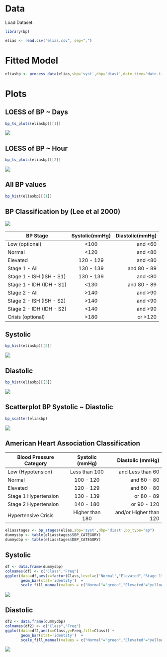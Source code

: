 # Data

Load Dataset.

``` r
library(bp)
```

``` r
elias <- read.csv("elias.csv", sep=",")
```

# Fitted Model
``` r 
eliasbp <- process_data(elias,sbp='syst',dbp='diast',date_time='date.time',id='id',hr='hr')
```

# Plots

## LOESS of BP ~ Days

``` r 
bp_ts_plots(eliasbp)[[1]]
```
![](images/datetime.png)


## LOESS of BP ~ Hour


``` r
bp_ts_plots(eliasbp)[[2]]
```
![](images/hour.png)


## All BP values


``` r 
bp_hist(eliasbp)[[1]]
```

## BP Classification by (Lee et al 2000)


![](images/hist1.png)

   | BP Stage | Systolic(mmHg) | Diastolic(mmHg) |
   | ---------|:---------------:|-----------------:|
   |  Low (optional) |	<100  |	and 	<60   |
   |  Normal  |	<120 	| and 	<80 |
   |  Elevated |	120 - 129  |	and 	<80|
   |  Stage 1 - All |	130 - 139 |	and 	80 - 89|
   |  Stage 1 - ISH (ISH - S1) | 130 - 139 | 	and 	<80|
   |  Stage 1 - IDH (IDH - S1) |	<130 	|and 	80 - 89 |
   |  Stage 2 - All  |	>140  |	and 	>90|
   |  Stage 2 - ISH (ISH - S2)  |	>140 | 	and 	<90|
   |  Stage 2 - IDH (IDH - S2) |	<140 	| and 	>90 |
   |  Crisis (optional) |	>180 | 	or 	>120|

## Systolic

``` r
bp_hist(eliasbp)[[2]]
```

![](images/hist2.png)

## Diastolic

``` r
bp_hist(eliasbp)[[3]]
```

![](images/hist3.png)


## Scatterplot BP  Systolic ~ Diastolic

``` r
bp_scatter(eliasbp)
```
![](images/scatter.png)


##  American Heart Association Classification

| Blood Pressure Category |	Systolic (mmHg) 	|	Diastolic (mmHg) |
| ---------|:---------------:|-----------------:|                     
|Low (Hypotension) | 	Less than 100  |	and 	Less than 60 |
|Normal            |	100 - 120      |	and 	60 - 80      |
|Elevated 	   |    120 - 129      |	and 	60 - 80      |
|Stage 1 Hypertension | 	130 - 139  |	or 	80 - 89      |
|Stage 2 Hypertension |	140 - 180 	   |or 	90 - 120             |
|Hypertensive Crisis  |	Higher than 180    | 	and/or 	Higher than 120 |


```r
eliasstages <- bp_stages(elias,sbp='syst',dbp='diast',bp_type="ap")
dummysbp <- table(eliasstages$SBP_CATEGORY)
dummydbp <- table(eliasstages$DBP_CATEGORY)
```

## Systolic 

```r 
df <- data.frame(dummysbp)
colnames(df) <- c("Class","Freq")
ggplot(data=df,aes(x=factor(Class,level=c("Normal","Elevated","Stage 1","Stage 2")),y=Freq,fill=Class)) +
       geom_bar(stat='identity')  +
       scale_fill_manual(values = c("Normal"="green","Elevated"="yellow","Stage 1"="orange","Stage 2"="red")) + xlab("Category") + guides(fill=guide_legend(title="SBP Category")) + theme(legend.position='none')
```

![](images/sbpstages.png)

## Diastolic

``` r
df2 <- data.frame(dummydbp)
colnames(df2) <- c("Class","Freq")
ggplot(data=df2,aes(x=Class,y=Freq,fill=Class)) +
       geom_bar(stat='identity')  +
       scale_fill_manual(values = c("Normal"="green","Elevated"="yellow","Stage 1"="orange","Stage 2"="red")) + xlab("Category") + guides(fill=guide_legend(title="DBP Category")) + theme(legend.position='none')
```

![](images/dbpstages.png)

